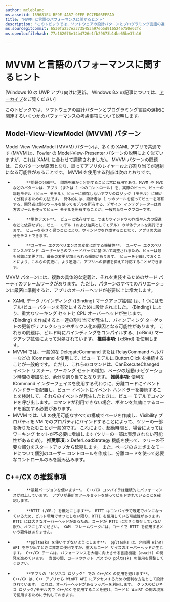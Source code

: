 ```yaml
---
author: mcleblanc
ms.assetid: 159681E4-BF9E-4A57-9FEE-EC7ED0BEFFAD
title: "MVVM と言語のパフォーマンスに関するヒント"
description: "このトピックでは、ソフトウェアの設計パターンとプログラミング言語の選択に関連するいくつかのパフォーマンスの考慮事項について説明します。"
ms.sourcegitcommit: 6530fa257ea3735453a97eb5d916524e750e62fc
ms.openlocfilehash: 77a162076e14b4726e1fb29673b14be65be37a16

---
```

# MVVM と言語のパフォーマンスに関するヒント

\[Windows 10 の UWP アプリ向けに更新。 Windows 8.x の記事については、[アーカイブ](http://go.microsoft.com/fwlink/p/?linkid=619132)をご覧ください\]

このトピックでは、ソフトウェアの設計パターンとプログラミング言語の選択に関連するいくつかのパフォーマンスの考慮事項について説明します。

## Model-View-ViewModel (MVVM) パターン

Model-View-ViewModel (MVVM) パターンは、多くの XAML アプリで共通です  (MVVM は、Fowler の Model-View-Presenter パターンの説明によく似ていますが、これは XAML に合わせて調整されました)。 MVVM パターンの問題は、このパターンが原因となり、誤ってアプリのレイヤーおよび割り当てが過剰になる可能性があることです。 MVVM を使用する利点は次のとおりです。

-   
            **問題の分離**。 問題を細かく分割することは常に有用であり、MVVM や MVC などのパターンは、アプリ (または 1 つのコントロール) を、実際のビュー、ビューの論理モデル (ビュー モデル)、ビューに依存しないアプリのロジック (モデル) に細かく分割するための方法です。 具体的には、設計者は 1 つのツールを使ってビューを所有する、開発者は別のツールを使ってモデルを所有する、デザイン インテグレーターは両方のツールを使ってビュー モデルを所有することが、一般的なワークフローです。
-   
            **単体テスト**。 ビューに依存せずに、つまりウィンドウの作成や入力の促進などに依存せずに、ビュー モデル (および結果としてモデル) の単体テストを実行できます。 ビューを小さく保つことにより、ウィンドウを作成することなく、アプリの大部分をテストできます。
-   
            **ユーザー エクスペリエンスの変化に対する機敏性**。 ユーザー エクスペリエンスがエンド ユーザーからのフィードバックに基づいて調整されるため、ビューは最も頻繁に変更され、最新の変更が加えられる傾向があります。 ビューを分離しておくことにより、これらの変更に、より迅速に、アプリへの影響を抑えて対応することができます。

MVVM パターンには、複数の具体的な定義と、それを実装するためのサード パーティのフレームワークがあります。 ただし、パターンのすべてのバリエーションに厳密に準拠すると、アプリのオーバーヘッドが必要以上に増大します。

-   XAML データ バインディング ({Binding} マークアップ拡張) は、1 つにはモデル/ビュー パターンを有効にするために設計されました。 {Binding} により、重大なワーキング セットと CPU オーバーヘッドが生じます。 {Binding} を作成すると一連の割り当てが発生し、バインディング ターゲットの更新がリフレクションやボックス化の原因となる可能性があります。 これらの問題は、ビルド時にバインディングをコンパイルする、{x:Bind} マークアップ拡張によって対処されています。 
            **推奨事項:** {x:Bind} を使用します。
-   MVVM では、一般的な DelegateCommand または RelayCommand ヘルパーなどの ICommand を使用して、ビュー モデルに Button.Click を接続することが一般的です。 ただし、これらのコマンドは、CanExecuteChanged イベント リスナー、ワーキング セットの増加、ページの起動/ナビゲーション時間の増加など、余分な割り当てとなります。 
            **推奨事項:** 便利な ICommand インターフェイスを使用する代わりに、分離コードにイベント ハンドラーを配置し、ビュー イベントにイベント ハンドラーを接続することを検討して、それらのイベントが発生したときに、ビュー モデルでコマンドを呼び出します。 コマンドが利用できない場合、ボタンを無効にするコードを追加する必要があります。
-   MVVM では、UI の使用可能なすべての構成でページを作成し、Visibility プロパティを VM でのプロパティにバインドすることによって、ツリーの一部を折りたたむことが一般的です。 これにより、起動時間と、場合によってはワーキング セットが不必要に増加します (ツリーの一部は表示されない可能性があるため)。 
            **推奨事項:** x:DeferLoadStrategy 機能を使って、ツリーの不要な部分をスタートアップから延期します。 また、ページのさまざまなモードについて個別のユーザー コントロールを作成し、分離コードを使って必要なコントロールのみを読み込みます。

## C++/CX の推奨事項

-   
            **最新バージョンを使います**。 C++/CX コンパイラは継続的にパフォーマンスが向上しています。 アプリが最新のツールセットを使ってビルドされていることを確認します。
-   
            **RTTI (/GR-) を無効にします**。 RTTI はコンパイラで既定でオンになっているため、ビルド環境でオフにしない限り、RTTI を使用している可能性があります。 RTTI には大きなオーバーヘッドがあるため、コードが RTTI に大きく依存していない限り、オフにしてください。 XAML フレームワークには、コードで RTTI を使用するという要件はありません。
-   
            **ppltasks を使いすぎないようにします**。 ppltasks は、非同期 WinRT API を呼び出すときに非常に便利ですが、重大なコード サイズのオーバーヘッドが生じます。 C++/CX チームは、パフォーマンスを大幅に向上させる言語機能 (await) の開発を進めています。 当面の間、コードのホット パスでの ppltasks の使用を調整してください。
-   
            **アプリの "ビジネス ロジック" での C++/CX の使用を避けます**。 C++/CX は、C++ アプリから WinRT API にアクセスするための便利な方法として設計されています。 これは、オーバーヘッドがあるラッパーを利用します。 クラスのビジネス ロジック/モデル内で C++/CX を使用することを避け、コードと WinRT の間の境界で使用するために予約しておきます。

 

 







<!--HONumber=Jun16_HO4-->


